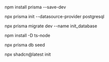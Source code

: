npm install prisma --save-dev

npx prisma init --datasource-provider postgresql

npx prisma migrate dev --name init_database

npm install -D ts-node

npx prisma db seed

npx shadcn@latest init